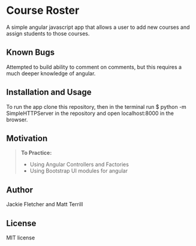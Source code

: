 Course Roster
==============

A simple angular javascript app that allows a user to add new courses and assign students to those courses.

Known Bugs
------------
Attempted to build ability to comment on comments, but this requires a much deeper knowledge of angular.

Installation and Usage
------------
To run the app clone this repository, then in the terminal run $ python -m SimpleHTTPServer in the repository and open localhost:8000 in the browser.

Motivation
--------
> **To Practice:**
>- Using Angular Controllers and Factories
>- Using Bootstrap UI modules for angular

Author
------

Jackie Fletcher and Matt Terrill

License
-------

MIT license
